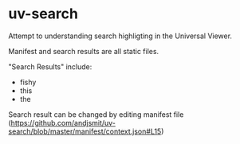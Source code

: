 # uv-search
Attempt to understanding search highligting in the Universal Viewer.

Manifest and search results are all static files.

"Search Results" include:
* fishy
* this
* the

Search result can be changed by editing manifest file (https://github.com/andjsmit/uv-search/blob/master/manifest/context.json#L15)
